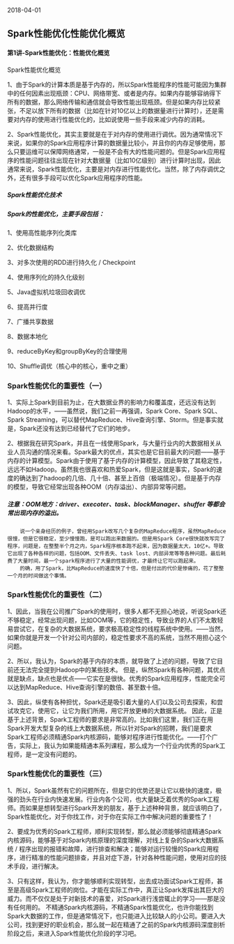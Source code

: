 2018-04-01## Spark性能优化性能优化概览#### 第1讲-Spark性能优化：性能优化概览Spark性能优化概览1、由于Spark的计算本质是基于内存的，所以Spark性能程序的性能可能因为集群中的任何因素出现瓶颈：CPU、网络带宽、或者是内存。如果内存能够容纳得下所有的数据，那么网络传输和通信就会导致性能出现瓶颈。但是如果内存比较紧张，不足以放下所有的数据（比如在针对10亿以上的数据量进行计算时），还是需要对内存的使用进行性能优化的，比如说使用一些手段来减少内存的消耗。2、Spark性能优化，其实主要就是在于对内存的使用进行调优。因为通常情况下来说，如果你的Spark应用程序计算的数据量比较小，并且你的内存足够使用，那么只要运维可以保障网络通常，一般是不会有大的性能问题的。但是Spark应用程序的性能问题往往出现在针对大数据量（比如10亿级别）进行计算时出现，因此通常来说，Spark性能优化，主要是对内存进行性能优化。当然，除了内存调优之外，还有很多手段可以优化Spark应用程序的性能。##### Spark性能优化技术##### Spark的性能优化，主要手段包括：1、使用高性能序列化类库2、优化数据结构3、对多次使用的RDD进行持久化 / Checkpoint4、使用序列化的持久化级别5、Java虚拟机垃圾回收调优6、提高并行度7、广播共享数据8、数据本地化9、reduceByKey和groupByKey的合理使用10、Shuffle调优（核心中的核心，重中之重）### Spark性能优化的重要性（一）1、实际上Spark到目前为止，在大数据业界的影响力和覆盖度，还远没有达到Hadoop的水平，——虽然说，我们之前一再强调，Spark Core、Spark SQL、Spark Streaming，可以替代MapReduce、Hive查询引擎、Storm。但是事实就是，Spark还没有达到已经替代了它们的地步。2、根据我在研究Spark，并且在一线使用Spark，与大量行业内的大数据相关从业人员沟通的情况来看。Spark最大的优点，其实也是它目前最大的问题——基于内存的计算模型。Spark由于使用了基于内存的计算模型，因此导致了其稳定性，远远不如Hadoop。虽然我也很喜欢和热爱Spark，但是这就是事实，Spark的速度的确达到了hadoop的几倍、几十倍、甚至上百倍（极端情况）。但是基于内存的模型，导致它经常出现各种OOM（内存溢出）、内部异常等问题。##### 注意：OOM地方：driver、execoter、task、blockManager、shuffer 等都会常出现内存的溢出。        说一个亲身经历的例子，曾经用Spark改写几个复杂的MapReduce程序，虽然MapReduce很慢，但是它很稳定，至少慢慢跑，是可以跑出来数据的。但是用Spark Core很快就改写完了程序，问题是，在整整半个月之内，Spark程序根本跑不起来，因为数据量太大，10亿+。导致它出现了各种各样的问题，包括OOM、文件丢失、task lost、内部异常等等各种问题。最后耗费了大量时间，最一个spark程序进行了大量的性能调优，才最终让它可以跑起来。        的确，用了Spark，比MapReduce的速度快了十倍，但是付出的代价是惨痛的，花了整整一个月的时间做这个事情。    ### Spark性能优化的重要性（二）1、因此，当我在公司推广Spark的使用时，很多人都不无担心地说，听说Spark还不够稳定，经常出现问题，比如OOM等，它的稳定性，导致业界的人们不太敢轻易尝试它，在复杂的大数据系统，要求极高稳定性的线程系统中使用。——当然，如果你就是开发一个针对公司内部的，稳定性要求不高的系统，当然不用担心这个问题。2、所以，我认为，Spark的基于内存的本质，就导致了上述的问题，导致了它目前还无法完全提到Hadoop中的某些技术。        但是，纵然Spark有各种问题，其优点就是缺点，缺点也是优点——它实在是很快。优秀的Spark应用程序，性能完全可以达到MapReduce、Hive查询引擎的数倍、甚至数十倍。3、因此，纵使有各种担忧，Spark还是吸引着大量的人们以及公司去探索，和尝试攻克它，使用它，让它为我们所用，用它开放更棒的大数据系统。        因此，正是基于上述背景，Spark工程师的要求是非常高的。比如我们这里，我们正在用Spark开发大型复杂的线上大数据系统，所以针对Spark的招聘，我们是要求Spark工程师必须精通Spark内核源码，能够对程序进行性能优化。——打个广告，实际上，我认为如果能精通本系列课程，那么成为一个行业内优秀的Spark工程师，是一定没有问题的。### Spark性能优化的重要性（三）1、所以，Spark虽然有它的问题所在，但是它的优势还是让它以极快的速度，极强的劲头在行业内快速发展。行业内各个公司，也大量缺乏着优秀的Spark工程师。而如果是想转型进行Spark开发的朋友，基于上述种种背景，就应该明白了，Spark性能优化，对于你找工作，对于你在实际工作中解决问题的重要性了！2、要成为优秀的Spark工程师，顺利实现转型，那么就必须能够彻底精通Spark内核源码，能够基于对Spark内核原理的深度理解，对线上复杂的Spark大数据系统 / 程序出现的报错和故障，进行排查和解决；能够对运行较慢的Spark应用程序，进行精准的性能问题排查，并且对症下游，针对各种性能问题，使用对应的技术手段，进行解决。3、只有这样，我认为，你才能够顺利实现转型，出去成功面试Spark工程师，甚至是高级Spark工程师的岗位。才能在实际工作中，真正让Spark发挥出其巨大的威力。而不仅仅是处于对新技术的喜爱，对Spark进行浅尝辄止的学习——那是没有任何用的。        不精通Spark内核源码，不精通Spark性能优化，也许你能找到Spark大数据的工作，但是通常情况下，也只能进入比较缺人的小公司。要进入大公司，找到更好的职业机会，那么就一起在精通了之前的Spark内核源码深度剖析阶段之后，来进入Spark性能优化阶段的学习吧。  